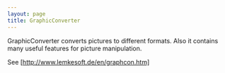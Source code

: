 ```yaml
---
layout: page
title: GraphicConverter
---
```


GraphicConverter converts pictures to different formats.
Also it contains many useful features for picture manipulation.

See [http://www.lemkesoft.de/en/graphcon.htm]

